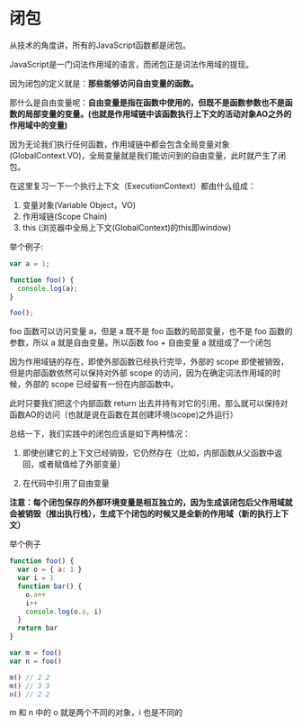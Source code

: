 # 闭包

从技术的角度讲，所有的JavaScript函数都是闭包。

JavaScript是一门词法作用域的语言，而闭包正是词法作用域的提现。

因为闭包的定义就是：**那些能够访问自由变量的函数。**

那什么是自由变量呢：**自由变量是指在函数中使用的，但既不是函数参数也不是函数的局部变量的变量。(也就是作用域链中该函数执行上下文的活动对象AO之外的作用域中的变量)**

因为无论我们执行任何函数，作用域链中都会包含全局变量对象(GlobalContext.VO)，全局变量就是我们能访问到的自由变量，此时就产生了闭包。

在这里复习一下一个执行上下文（ExecutionContext）都由什么组成：
1. 变量对象(Variable Object，VO)
2. 作用域链(Scope Chain)
3. this (浏览器中全局上下文(GlobalContext)的this即window)

举个例子:
```js
var a = 1;

function foo() {
  console.log(a);
}

foo();
```

foo 函数可以访问变量 a，但是 a 既不是 foo 函数的局部变量，也不是 foo 函数的参数，所以 a 就是自由变量。所以函数 foo + 自由变量 a 就组成了一个闭包

因为作用域链的存在，即使外部函数已经执行完毕，外部的 scope 即使被销毁，但是内部函数依然可以保持对外部 scope 的访问，因为在确定词法作用域的时候，外部的 scope 已经留有一份在内部函数中。

此时只要我们把这个内部函数 return 出去并持有对它的引用，那么就可以保持对函数AO的访问（也就是说在函数在其创建环境(scope)之外运行）

总结一下，我们实践中的闭包应该是如下两种情况：

1. 即使创建它的上下文已经销毁，它仍然存在（比如，内部函数从父函数中返回，或者赋值给了外部变量）

2. 在代码中引用了自由变量

**注意：每个闭包保存的外部环境变量是相互独立的，因为生成该闭包后父作用域就会被销毁（推出执行栈），生成下个闭包的时候又是全新的作用域（新的执行上下文）**

举个例子

```js
function foo() {
  var o = { a: 1 }
  var i = 1
  function bar() {
    o.a++
    i++
    console.log(o.a, i)
  }
  return bar
}

var m = foo()
var n = foo()

m() // 2 2
m() // 3 3
n() // 2 2
```

m 和 n 中的 o 就是两个不同的对象，i 也是不同的